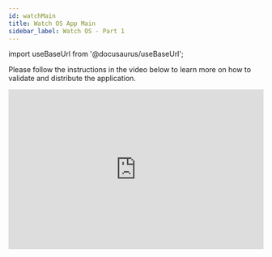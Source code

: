 ```yaml
---
id: watchMain
title: Watch OS App Main
sidebar_label: Watch OS - Part 1
---
```


import useBaseUrl from '@docusaurus/useBaseUrl';

Please follow the instructions in the video below to learn more on how to validate and distribute the application.

<iframe width="100%" height="315" src="https://www.youtube.com/embed/9tIhV0Wkz9s" frameborder="0" allow="accelerometer; autoplay; clipboard-write; encrypted-media; gyroscope; picture-in-picture" allowFullScreen></iframe>